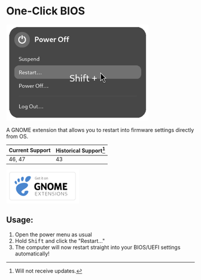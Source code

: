 # One-Click BIOS
<img src="./Banner.png" height="256" />

A GNOME extension that allows you to restart into firmware settings directly from OS.<br>

| Current Support | Historical Support[^1] |
|-----------------|------------------------|
| 46, 47          | 43                     |

[<img alt="Get it on GNOME Extensions" height="90" src="https://raw.githubusercontent.com/andyholmes/gnome-shell-extensions-badge/master/get-it-on-ego.svg?sanitize=true">](https://extensions.gnome.org/extension/5733/one-click-bios/)

## Usage:
1. Open the power menu as usual
2. Hold <kbd>Shift</kbd> and click the "Restart..."
3. The computer will now restart straight into your BIOS/UEFI settings automatically!

[^1]: Will not receive updates.
